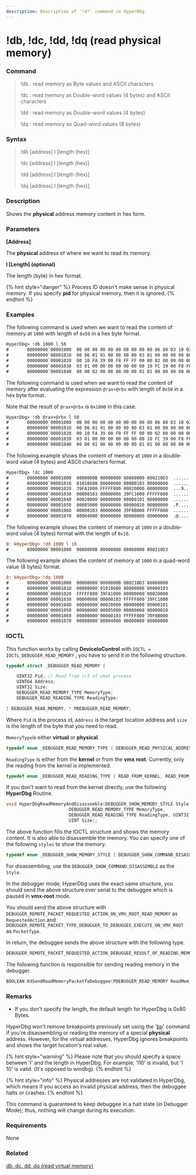 ```yaml
---
description: Description of '!d*' command in HyperDbg.
---
```


# !db, !dc, !dd, !dq (read physical memory)

### Command

> !db : read memory as Byte values and ASCII characters
>
> !dc : read memory as Double-word values (4 bytes) and ASCII characters
>
> !dd : read memory as Double-word values (4 bytes)
>
> !dq : read memory as Quad-word values (8 bytes)

### Syntax

> !db \[address] l \[length (hex)]
>
> !dc \[address] l \[length (hex)]
>
> !dd \[address] l \[length (hex)]
>
> !dq \[address] l \[length (hex)]

### Description

Shows the **physical** address memory content in hex form.

### Parameters

**\[Address]**

The **physical** address of where we want to read its memory.

**l \[Length] (optional)**

The length (byte) in hex format.

{% hint style="danger" %}
Process ID doesn't make sense in physical memory. If you specify **pid** for physical memory, then it is ignored.
{% endhint %}

### Examples

The following command is used when we want to read the content of memory at `1000` with length of `0x50` in a hex byte format.

```diff
HyperDbg> !db 1000 l 50
#       00000000`00001000  0B 00 00 00 00 00 00 00 00 00 86 80 D3 10 02 00  ................
#       00000000`00001010  00 06 01 01 00 00 00 00 03 01 00 00 00 00 00 00  ................
#       00000000`00001020  00 10 FA 39 00 F8 FF FF 00 00 02 00 00 00 00 00  ...9............
#       00000000`00001030  03 01 00 00 00 00 00 00 00 10 FC 39 00 F8 FF FF  ...........9....
#       00000000`00001040  00 00 02 00 00 00 00 00 01 01 00 00 00 00 00 00  ................
```

The following command is used when we want to read the content of memory after evaluating the expression `@rax+@rbx` with length of `0x50` in a hex byte format.

Note that the result of `@rax+@rbx` is `0x1000` in this case.

```diff
HyperDbg> !db @rax+@rbx l 50
#       00000000`00001000  0B 00 00 00 00 00 00 00 00 00 86 80 D3 10 02 00  ................
#       00000000`00001010  00 06 01 01 00 00 00 00 03 01 00 00 00 00 00 00  ................
#       00000000`00001020  00 10 FA 39 00 F8 FF FF 00 00 02 00 00 00 00 00  ...9............
#       00000000`00001030  03 01 00 00 00 00 00 00 00 10 FC 39 00 F8 FF FF  ...........9....
#       00000000`00001040  00 00 02 00 00 00 00 00 01 01 00 00 00 00 00 0
```

The following example shows the content of memory at `1000` in a double-word value (4 bytes) and ASCII characters format.

```diff
HyperDbg> !dc 1000
#       00000000`00001000  0000000B 00000000 80860000 000210D3  ................
#       00000000`00001010  01010600 00000000 00000103 00000000  ................
#       00000000`00001020  39FA1000 FFFFF800 00020000 00000000  ...9............
#       00000000`00001030  00000103 00000000 39FC1000 FFFFF800  ...........9....
#       00000000`00001040  00020000 00000000 00000101 00000000  ................
#       00000000`00001050  00005000 00000000 00000020 00000000  .P...... .......
#       00000000`00001060  00000103 00000000 39F8B000 FFFFF800  ...........9....
#       00000000`00001070  00004000 00000000 00000000 00000000  .@..............
```

The following example shows the content of memory at `1000` in a double-word value (4 bytes) format with the length of `0x10`.

```diff
0: kHyperDbg> !dd 1000 l 10
#       00000000`00001000  0000000B 00000000 80860000 000210D3
```

The following example shows the content of memory at `1000` in a quad-word value (8 bytes) format.

```diff
0: kHyperDbg> !dq 1000
#       00000000`00001000  00000000`0000000B 000210D3`80860000
#       00000000`00001010  00000000`01010600 00000000`00000103
#       00000000`00001020  FFFFF800`39FA1000 00000000`00020000
#       00000000`00001030  00000000`00000103 FFFFF800`39FC1000
#       00000000`00001040  00000000`00020000 00000000`00000101
#       00000000`00001050  00000000`00005000 00000000`00000020
#       00000000`00001060  00000000`00000103 FFFFF800`39F8B000
#       00000000`00001070  00000000`00004000 00000000`00000000
```

### IOCTL

This function works by calling **DeviceIoControl** with `IOCTL = IOCTL_DEBUGGER_READ_MEMORY` , you have to send it in the following structure.

```c
typedef struct _DEBUGGER_READ_MEMORY {

    UINT32 Pid; // Read from cr3 of what process
    UINT64 Address;
    UINT32 Size;
    DEBUGGER_READ_MEMORY_TYPE MemoryType;
    DEBUGGER_READ_READING_TYPE ReadingType;

} DEBUGGER_READ_MEMORY, * PDEBUGGER_READ_MEMORY;
```

Where `Pid` is the process id, `Address` is the target location address and `size` is the length of the byte that you need to read.

`MemoryType`is either **virtual** or **physical**.

```c
typedef enum _DEBUGGER_READ_MEMORY_TYPE { DEBUGGER_READ_PHYSICAL_ADDRESS, DEBUGGER_READ_VIRTUAL_ADDRESS } DEBUGGER_READ_MEMORY_TYPE;
```

`ReadingType` is either from the **kernel** or from the **vmx root**. Currently, only the reading from the kernel is implemented.

```c
typedef enum _DEBUGGER_READ_READING_TYPE { READ_FROM_KERNEL, READ_FROM_VMX_ROOT } DEBUGGER_READ_READING_TYPE;
```

If you don't want to read from the kernel directly, use the following **HyperDbg** Routine.

```c
void HyperDbgReadMemoryAndDisassemble(DEBUGGER_SHOW_MEMORY_STYLE Style, UINT64 Address,
                        DEBUGGER_READ_MEMORY_TYPE MemoryType,
                        DEBUGGER_READ_READING_TYPE ReadingType, UINT32 Pid,
                        UINT Size);
```

The above function fills the IOCTL structure and shows the memory content. It is also able to disassemble the memory. You can specify one of the following `styles` to show the memory.

```c
typedef enum _DEBUGGER_SHOW_MEMORY_STYLE { DEBUGGER_SHOW_COMMAND_DISASSEMBLE, DEBUGGER_SHOW_COMMAND_DB, DEBUGGER_SHOW_COMMAND_DC, DEBUGGER_SHOW_COMMAND_DQ, DEBUGGER_SHOW_COMMAND_DD } DEBUGGER_SHOW_MEMORY_STYLE;
```

For disassembling, use the `DEBUGGER_SHOW_COMMAND_DISASSEMBLE` as the `Style`.

In the debugger mode, HyperDbg uses the exact same structure, you should send the above structure over serial to the debuggee which is paused in **vmx-root** mode.

You should send the above structure with `DEBUGGER_REMOTE_PACKET_REQUESTED_ACTION_ON_VMX_ROOT_READ_MEMORY` as `RequestedAction` and `DEBUGGER_REMOTE_PACKET_TYPE_DEBUGGER_TO_DEBUGGEE_EXECUTE_ON_VMX_ROOT` as `PacketType`.

In return, the debuggee sends the above structure with the following type.

```c
DEBUGGER_REMOTE_PACKET_REQUESTED_ACTION_DEBUGGEE_RESULT_OF_READING_MEMORY
```

The following function is responsible for sending reading memory in the debugger.

```c
BOOLEAN KdSendReadMemoryPacketToDebuggee(PDEBUGGER_READ_MEMORY ReadMem);
```

### Remarks

* If you don't specify the length, the default length for HyperDbg is 0x80 Bytes.

HyperDbg won't remove breakpoints previously set using the '[bp](https://docs.hyperdbg.org/commands/debugging-commands/bp)' command if you're disassembling or reading the memory of a special **physical** address. However, for the virtual addresses, HyperDbg ignores breakpoints and shows the target location's real value.

{% hint style="warning" %}
Please note that you should specify a space between 'l' and the length in HyperDbg. For example, 'l10' is invalid, but 'l 10' is valid. (It's opposed to windbg).
{% endhint %}

{% hint style="info" %}
Physical addresses are not validated in HyperDbg, which means if you access an invalid physical address, then the debuggee halts or crashes.
{% endhint %}

This command is guaranteed to keep debuggee in a halt state (in Debugger Mode); thus, nothing will change during its execution.

### Requirements

None

### Related

[db, dc, dd, dq (read virtual memory)](https://docs.hyperdbg.org/commands/debugging-commands/d)
